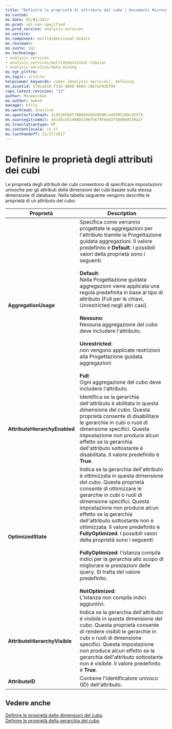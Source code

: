```yaml
---
title: "Definire le proprietà di attributo del cubo | Documenti Microsoft"
ms.custom: 
ms.date: 03/01/2017
ms.prod: sql-non-specified
ms.prod_service: analysis-services
ms.service: 
ms.component: multidimensional-models
ms.reviewer: 
ms.suite: sql
ms.technology:
- analysis-services
- analysis-services/multidimensional-tabular
- analysis-services/data-mining
ms.tgt_pltfrm: 
ms.topic: article
helpviewer_keywords: cubes [Analysis Services], defining
ms.assetid: 579ca818-f33d-4060-906d-c8bfee93bf99
caps.latest.revision: "13"
author: Minewiskan
ms.author: owend
manager: kfile
ms.workload: Inactive
ms.openlocfilehash: 5c45283b8f78802445028b96ce40395189cd55f9
ms.sourcegitcommit: 44cd5c651488b5296fb679f6d43f50d068339a27
ms.translationtype: MT
ms.contentlocale: it-IT
ms.lasthandoff: 11/17/2017
---
```

# <a name="define-cube-attribute-properties"></a>Definire le proprietà degli attributi dei cubi
  Le proprietà degli attributi dei cubi consentono di specificare impostazioni univoche per gli attributi delle dimensioni dei cubi basate sulla stessa dimensione di database. Nella tabella seguente vengono descritte le proprietà di un attributo del cubo.  
  
|Proprietà|Description|  
|--------------|-----------------|  
|**AggregationUsage**|Specifica come verranno progettate le aggregazioni per l'attributo tramite la Progettazione guidata aggregazioni. Il valore predefinito è **Default**. I possibili valori della proprietà sono i seguenti:<br /><br /> **Default**:<br />                    Nella Progettazione guidata aggregazioni viene applicata una regola predefinita in base al tipo di attributo (Full per le chiavi, Unrestricted negli altri casi).<br /><br /> **Nessuno**:<br />                    Nessuna aggregazione del cubo deve includere l'attributo.<br /><br /> **Unrestricted**:<br />                    non vengono applicate restrizioni alla Progettazione guidata aggregazioni<br /><br /> **Full**:<br />                    Ogni aggregazione del cubo deve includere l'attributo.|  
|**AttributeHierarchyEnabled**|Identifica se la gerarchia dell'attributo è abilitata in questa dimensione del cubo. Questa proprietà consente di disabilitare le gerarchie in cubi o ruoli di dimensione specifici. Questa impostazione non produce alcun effetto se la gerarchia dell'attributo sottostante è disabilitata. Il valore predefinito è **True**.|  
|**OptimizedState**|Indica se la gerarchia dell'attributo è ottimizzata in questa dimensione del cubo. Questa proprietà consente di ottimizzare le gerarchie in cubi o ruoli di dimensione specifici. Questa impostazione non produce alcun effetto se la gerarchia dell'attributo sottostante non è ottimizzata. Il valore predefinito è **FullyOptimized**. I possibili valori della proprietà sono i seguenti:<br /><br /> **FullyOptimized**: l'istanza compila indici per la gerarchia allo scopo di migliorare le prestazioni delle query. Si tratta del valore predefinito.<br /><br /> **NotOptimized**:<br />                    L'istanza non compila indici aggiuntivi.|  
|**AttributeHierarchyVisible**|Indica se la gerarchia dell'attributo è visibile in questa dimensione del cubo. Questa proprietà consente di rendere visibili le gerarchie in cubi o ruoli di dimensione specifici. Questa impostazione non produce alcun effetto se la gerarchia dell'attributo sottostante non è visibile. Il valore predefinito è **True**.|  
|**AttributeID**|Contiene l'identificatore univoco (ID) dell'attributo.|  
  
## <a name="see-also"></a>Vedere anche  
 [Definire le proprietà delle dimensioni del cubo](../../analysis-services/multidimensional-models/define-cube-dimension-properties.md)   
 [Definire le proprietà della gerarchia del cubo](../../analysis-services/multidimensional-models/define-cube-hierarchy-properties.md)  
  
  
